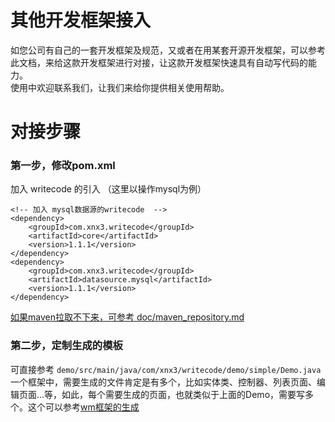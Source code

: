 # 其他开发框架接入
如您公司有自己的一套开发框架及规范，又或者在用某套开源开发框架，可以参考此文档，来给这款开发框架进行对接，让这款开发框架快速具有自动写代码的能力。  
使用中欢迎联系我们，让我们来给你提供相关使用帮助。  

# 对接步骤

### 第一步，修改pom.xml

加入 writecode 的引入 （这里以操作mysql为例）

````
<!-- 加入 mysql数据源的writecode  -->
<dependency>
	<groupId>com.xnx3.writecode</groupId>
	<artifactId>core</artifactId>
	<version>1.1.1</version>
</dependency>
<dependency>
	<groupId>com.xnx3.writecode</groupId>
	<artifactId>datasource.mysql</artifactId>
	<version>1.1.1</version>
</dependency>
````

[如果maven拉取不下来，可参考 doc/maven_repository.md](maven_repository.md)

### 第二步，定制生成的模板
可直接参考 ````demo/src/main/java/com/xnx3/writecode/demo/simple/Demo.java````   
一个框架中，需要生成的文件肯定是有多个，比如实体类、控制器、列表页面、编辑页面...等，如此，每个需要生成的页面，也就类似于上面的Demo，需要写多个。这个可以参考[wm框架的生成](https://gitee.com/mail_osc/writecode/blob/master/template-wm/src/main/java/com/xnx3/writecode/template/wm/Code.java)